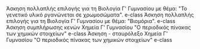 Άσκηση πολλαπλής επιλογής για τη Βιολογία Γ' Γυμνασίου με θέμα: "Το γενετικό υλικό ργανώνεται σε χρωμοσώματα".  e-class
Άσκηση πολλαπλής επιλογής για τη Βιολογία Γ' Γυμνασίου με θέμα: "Βιομόρια".  e-class
Άσκηση συμπλήρωσης κενών Χημεία Γ' Γυμνασίου "Ο περιοδικός πίνακας των χημικών στοιχείων" e-class
Άσκηση - σταυρόλεξο Χημεία Γ' Γυμνασίου "Ο περιοδικός πίνακας των χημικών στοιχείων" e-class 
